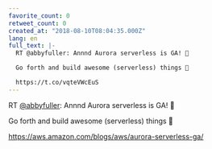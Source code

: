 ```yaml
---
favorite_count: 0
retweet_count: 0
created_at: "2018-08-10T08:04:35.000Z"
lang: en
full_text: |-
  RT @abbyfuller: Annnd Aurora serverless is GA! 🎉

  Go forth and build awesome (serverless) things 🚀

  https://t.co/vqteVWcEuS
---
```


RT [@abbyfuller](https://twitter.com/abbyfuller): Annnd Aurora serverless is GA!
🎉

Go forth and build awesome (serverless) things 🚀

<https://aws.amazon.com/blogs/aws/aurora-serverless-ga/>
